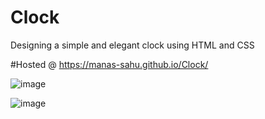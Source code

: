 # Clock
Designing a simple and elegant clock using HTML and CSS

#Hosted @ https://manas-sahu.github.io/Clock/

![image](https://user-images.githubusercontent.com/26648360/114278626-563e9280-9a4e-11eb-8c50-e9ead1ef2c24.png)


![image](https://user-images.githubusercontent.com/26648360/114278612-42932c00-9a4e-11eb-93a8-a6a088d81c05.png)

